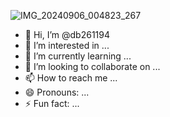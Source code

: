 ![IMG_20240906_004823_267](https://github.com/user-attachments/assets/71a1a540-7919-48f6-86d1-99ffdd303424)
- 👋 Hi, I’m @db261194
- 👀 I’m interested in ...
- 🌱 I’m currently learning ...
- 💞️ I’m looking to collaborate on ...
- 📫 How to reach me ...
- 😄 Pronouns: ...
- ⚡ Fun fact: ...

<!---
db261194/db261194 is a ✨ special ✨ repository because its `README.md` (this file) appears on your GitHub profile.
You can click the Preview link to take a look at your changes.
--->
